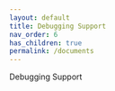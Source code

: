 ```yaml
---
layout: default
title: Debugging Support
nav_order: 6
has_children: true
permalink: /documents
---
```


Debugging Support